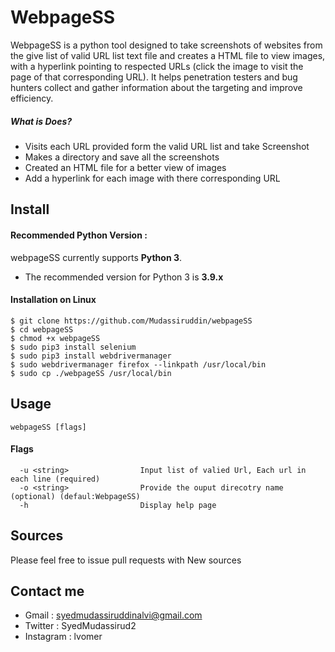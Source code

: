# WebpageSS
WebpageSS is a python tool designed to take screenshots of websites from the give list of valid URL list text file and creates a HTML file to view images, with a hyperlink pointing to respected URLs (click the image to visit the page of that corresponding URL). It helps penetration testers and bug hunters collect and gather information about the targeting and improve efficiency.

##### What is Does?
  - Visits each URL provided form the valid URL list and take Screenshot
  - Makes a directory and save all the screenshots
  - Created an HTML file for a better view of images 
  - Add a hyperlink for each image with there corresponding URL

## Install
#### Recommended Python Version :
webpageSS currently supports **Python 3**.
* The recommended version for Python 3 is **3.9.x**
#### Installation on Linux
```
$ git clone https://github.com/Mudassiruddin/webpageSS
$ cd webpageSS
$ chmod +x webpageSS
$ sudo pip3 install selenium
$ sudo pip3 install webdrivermanager
$ sudo webdrivermanager firefox --linkpath /usr/local/bin
$ sudo cp ./webpageSS /usr/local/bin
```
## Usage
```
webpageSS [flags]
```
#### Flags
```
  -u <string>                Input list of valied Url, Each url in each line (required)
  -o <string>                Provide the ouput direcotry name (optional) (defaul:WebpageSS)
  -h                         Display help page
```
## Sources
Please feel free to issue pull requests with New sources

## Contact me 
* Gmail : syedmudassiruddinalvi@gmail.com
* Twitter : SyedMudassirud2
* Instagram  : lvomer
